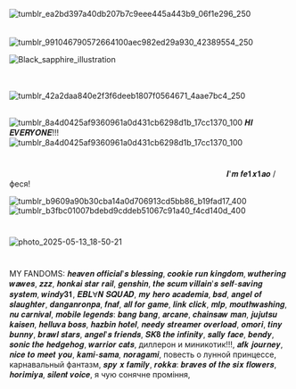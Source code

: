 ![tumblr_ea2bd397a40db207b7c9eee445a443b9_06f1e296_250](https://github.com/user-attachments/assets/a64d5bee-558b-4842-aa9e-bc73e3c65359) ⠀⠀⠀⠀⠀⠀⠀⠀⠀⠀⠀⠀⠀⠀⠀⠀⠀⠀⠀⠀⠀⠀⠀⠀⠀⠀⠀⠀⠀⠀⠀⠀⠀⠀⠀⠀⠀⠀⠀⠀⠀⠀⠀⠀⠀⠀⠀⠀⠀⠀⠀⠀⠀⠀⠀⠀⠀⠀⠀![tumblr_991046790572664100aec982ed29a930_42389554_250](https://github.com/user-attachments/assets/4fa71314-784b-4b67-8736-470332488d5e)

![Black_sapphire_illustration](https://github.com/user-attachments/assets/caba8305-ceef-47da-b18a-0f1aab59b71b)

⠀⠀⠀⠀⠀⠀⠀⠀⠀⠀⠀⠀⠀⠀⠀⠀⠀⠀⠀⠀⠀⠀⠀⠀⠀⠀⠀⠀⠀⠀⠀⠀⠀⠀⠀⠀⠀⠀⠀⠀⠀⠀⠀⠀⠀⠀⠀⠀⠀⠀⠀⠀⠀⠀⠀⠀⠀⠀⠀⠀⠀⠀⠀⠀⠀⠀⠀⠀⠀⠀⠀⠀⠀![tumblr_42a2daa840e2f3f6deeb1807f0564671_4aae7bc4_250](https://github.com/user-attachments/assets/a12b0d54-3703-4c14-91ab-3fab8252707a)

⠀⠀⠀⠀⠀⠀⠀⠀⠀⠀⠀⠀⠀⠀⠀⠀⠀⠀⠀⠀⠀⠀⠀⠀⠀⠀⠀⠀![tumblr_8a4d0425af9360961a0d431cb6298d1b_17cc1370_100](https://github.com/user-attachments/assets/d1548aef-2384-479e-ab55-dfc6d4da2b11) 𝑯𝑰 𝑬𝑽𝑬𝑹𝒀𝑶𝑵𝑬!!!![tumblr_8a4d0425af9360961a0d431cb6298d1b_17cc1370_100](https://github.com/user-attachments/assets/22b38771-e282-4be4-8521-4062de47ccd8)
# 



⠀⠀⠀⠀⠀⠀⠀⠀⠀⠀⠀⠀⠀⠀⠀⠀⠀⠀⠀⠀⠀⠀⠀⠀⠀⠀⠀⠀⠀⠀⠀⠀⠀⠀⠀⠀⠀⠀𝑰'𝒎 𝒇𝒆𝟏𝒙𝟏𝒂𝒐 / феся!

![tumblr_b9609a90b30cba14a0d706913cd5bb86_b19fad17_400](https://github.com/user-attachments/assets/e88e0d74-7c47-4737-8f84-c5fe674f2aaa) ![tumblr_b3fbc01007bdebd9cddeb51067c91a40_f4cd140d_400](https://github.com/user-attachments/assets/586663f6-5365-4cbe-817c-8720a8295d80)
#
![photo_2025-05-13_18-50-21](https://github.com/user-attachments/assets/8ce5c790-19bf-4afa-8e9a-cffbdc4ae397)
#
MY FANDOMS:
𝒉𝒆𝒂𝒗𝒆𝒏 𝒐𝒇𝒇𝒊𝒄𝒊𝒂𝒍'𝒔 𝒃𝒍𝒆𝒔𝒔𝒊𝒏𝒈, 𝒄𝒐𝒐𝒌𝒊𝒆 𝒓𝒖𝒏 𝒌𝒊𝒏𝒈𝒅𝒐𝒎, 𝒘𝒖𝒕𝒉𝒆𝒓𝒊𝒏𝒈 𝒘𝒂𝒘𝒆𝒔, 𝒛𝒛𝒛, 𝒉𝒐𝒏𝒌𝒂𝒊 𝒔𝒕𝒂𝒓 𝒓𝒂𝒊𝒍, 𝒈𝒆𝒏𝒔𝒉𝒊𝒏, 𝒕𝒉𝒆 𝒔𝒄𝒖𝒎 𝒗𝒊𝒍𝒍𝒂𝒊𝒏'𝒔 𝒔𝒆𝒍𝒇-𝒔𝒂𝒗𝒊𝒏𝒈 𝒔𝒚𝒔𝒕𝒆𝒎, 𝒘𝒊𝒏𝒅𝒚𝟑𝟏, 𝑬𝑩𝑳Ɐ𝑵 𝑺𝑸𝑼𝑨𝑫, 𝒎𝒚 𝒉𝒆𝒓𝒐 𝒂𝒄𝒂𝒅𝒆𝒎𝒊𝒂, 𝒃𝒔𝒅, 𝒂𝒏𝒈𝒆𝒍 𝒐𝒇 𝒔𝒍𝒂𝒖𝒈𝒉𝒕𝒆𝒓, 𝒅𝒂𝒏𝒈𝒂𝒏𝒓𝒐𝒏𝒑𝒂, 𝒇𝒏𝒂𝒇, 𝒂𝒍𝒍 𝒇𝒐𝒓 𝒈𝒂𝒎𝒆, 𝒍𝒊𝒏𝒌 𝒄𝒍𝒊𝒄𝒌, 𝒎𝒍𝒑, 𝒎𝒐𝒖𝒕𝒉𝒘𝒂𝒔𝒉𝒊𝒏𝒈, 𝒏𝒖 𝒄𝒂𝒓𝒏𝒊𝒗𝒂𝒍, 𝒎𝒐𝒃𝒊𝒍𝒆 𝒍𝒆𝒈𝒆𝒏𝒅𝒔: 𝒃𝒂𝒏𝒈 𝒃𝒂𝒏𝒈, 𝒂𝒓𝒄𝒂𝒏𝒆, 𝒄𝒉𝒂𝒊𝒏𝒔𝒂𝒘 𝒎𝒂𝒏, 𝒋𝒖𝒋𝒖𝒕𝒔𝒖 𝒌𝒂𝒊𝒔𝒆𝒏, 𝒉𝒆𝒍𝒍𝒖𝒗𝒂 𝒃𝒐𝒔𝒔, 𝒉𝒂𝒛𝒃𝒊𝒏 𝒉𝒐𝒕𝒆𝒍, 𝒏𝒆𝒆𝒅𝒚 𝒔𝒕𝒓𝒆𝒂𝒎𝒆𝒓 𝒐𝒗𝒆𝒓𝒍𝒐𝒂𝒅, 𝒐𝒎𝒐𝒓𝒊, 𝒕𝒊𝒏𝒚 𝒃𝒖𝒏𝒏𝒚, 𝒃𝒓𝒂𝒘𝒍 𝒔𝒕𝒂𝒓𝒔, 𝒂𝒏𝒈𝒆𝒍'𝒔 𝒇𝒓𝒊𝒆𝒏𝒅𝒔, 𝑺𝑲𝟖 𝒕𝒉𝒆 𝒊𝒏𝒇𝒊𝒏𝒊𝒕𝒚, 𝒔𝒂𝒍𝒍𝒚 𝒇𝒂𝒄𝒆, 𝒃𝒆𝒏𝒅𝒚, 𝒔𝒐𝒏𝒊𝒄 𝒕𝒉𝒆 𝒉𝒆𝒅𝒈𝒆𝒉𝒐𝒈, 𝒘𝒂𝒓𝒓𝒊𝒐𝒓 𝒄𝒂𝒕𝒔, диллерон и миникотик!!!, 𝒂𝒇𝒌 𝒋𝒐𝒖𝒓𝒏𝒆𝒚, 𝒏𝒊𝒄𝒆 𝒕𝒐 𝒎𝒆𝒆𝒕 𝒚𝒐𝒖, 𝒌𝒂𝒎𝒊-𝒔𝒂𝒎𝒂, 𝒏𝒐𝒓𝒂𝒈𝒂𝒎𝒊, повесть о лунной принцессе, карнавальный фантазм, 𝒔𝒑𝒚 𝒙 𝒇𝒂𝒎𝒊𝒍𝒚, 𝒓𝒐𝒌𝒌𝒂: 𝒃𝒓𝒂𝒗𝒆𝒔 𝒐𝒇 𝒕𝒉𝒆 𝒔𝒊𝒙 𝒇𝒍𝒐𝒘𝒆𝒓𝒔, 𝒉𝒐𝒓𝒊𝒎𝒊𝒚𝒂, 𝒔𝒊𝒍𝒆𝒏𝒕 𝒗𝒐𝒊𝒄𝒆, я чую сонячне проміння, 
